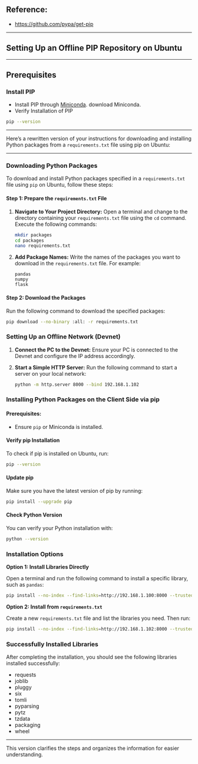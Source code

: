 ## Reference:
- https://github.com/pypa/get-pip

---

## Setting Up an Offline PIP Repository on Ubuntu

---

## Prerequisites

### Install PIP

   - Install PIP through [Miniconda](https://docs.anaconda.com/free/miniconda/index.html).
download Miniconda.
   - Verify Installation of PIP

   ```bash
   pip --version
   ```

---

Here’s a rewritten version of your instructions for downloading and installing Python packages from a `requirements.txt` file using pip on Ubuntu:

---

### Downloading Python Packages

To download and install Python packages specified in a `requirements.txt` file using `pip` on Ubuntu, follow these steps:

#### Step 1: Prepare the `requirements.txt` File

1. **Navigate to Your Project Directory:**
   Open a terminal and change to the directory containing your `requirements.txt` file using the `cd` command. Execute the following commands:
   ```bash
   mkdir packages
   cd packages
   nano requirements.txt
   ```

2. **Add Package Names:**
   Write the names of the packages you want to download in the `requirements.txt` file. For example:
   ```
   pandas
   numpy
   flask
   ```

#### Step 2: Download the Packages

Run the following command to download the specified packages:
```bash
pip download --no-binary :all: -r requirements.txt
```

### Setting Up an Offline Network (Devnet)

1. **Connect the PC to the Devnet:**
   Ensure your PC is connected to the Devnet and configure the IP address accordingly.

2. **Start a Simple HTTP Server:**
   Run the following command to start a server on your local network:
   ```bash
   python -m http.server 8000 --bind 192.168.1.102
   ```

### Installing Python Packages on the Client Side via pip

#### Prerequisites:
- Ensure `pip` or Miniconda is installed.

#### Verify pip Installation

To check if pip is installed on Ubuntu, run:
```bash
pip --version
```

#### Update pip

Make sure you have the latest version of pip by running:
```bash
pip install --upgrade pip
```

#### Check Python Version

You can verify your Python installation with:
```bash
python --version
```

### Installation Options

**Option 1: Install Libraries Directly**

Open a terminal and run the following command to install a specific library, such as `pandas`:
```bash
pip install --no-index --find-links=http://192.168.1.100:8000 --trusted-host 192.168.1.100 pandas
```

**Option 2: Install from `requirements.txt`**

Create a new `requirements.txt` file and list the libraries you need. Then run:
```bash
pip install --no-index --find-links=http://192.168.1.102:8000 --trusted-host 192.168.1.102 -r requirements.txt
```

### Successfully Installed Libraries

After completing the installation, you should see the following libraries installed successfully:
- requests
- joblib
- pluggy
- six
- tomli
- pyparsing
- pytz
- tzdata
- packaging
- wheel

--- 

This version clarifies the steps and organizes the information for easier understanding.
